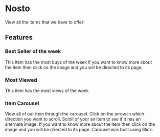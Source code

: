 # Nosto

View all the items that we have to offer!

## Features

### Best Seller of the week
This item has the most buys of the week
If you want to know more about the item then click on the image and you will be directed to its page.

### Most Viewed
This item has the most views of the week

### Item Carousel
View all of our item through the carousel. Click on the arrow in which direction you want to scroll.
Scroll of your an item to see if it has an alternate image.
If you want to know more about the item then click on the image and you will be directed to its page.
Carousel was built using Slick.
